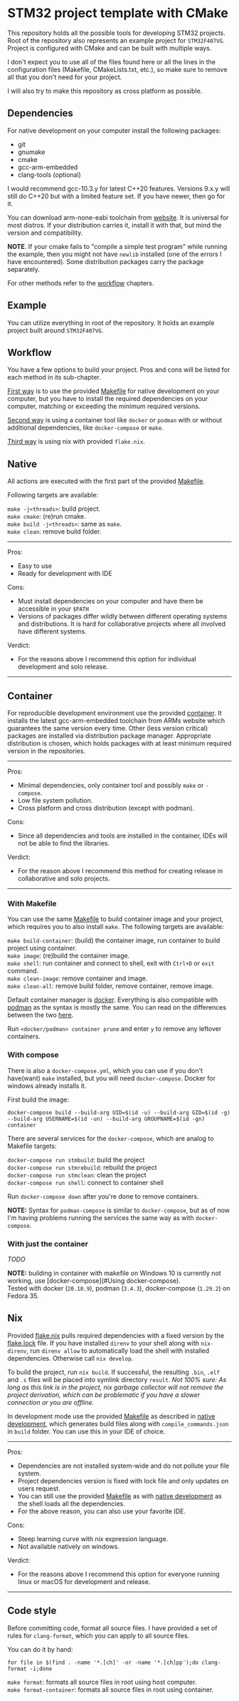 # STM32 project template with CMake

This repository holds all the possible tools for developing STM32 projects. Root of the repository also represents an example project for `STM32F407VG`.  
Project is configured with CMake and can be built with multiple ways.  

I don't expect you to use all of the files found here or all the lines in the configuration files (Makefile, CMakeLists.txt, etc.), so make sure to remove all that you don't need for your project.  

I will also try to make this repository as cross platform as possible.  

## Dependencies

For native development on your computer install the following packages:

* git
* gnumake
* cmake
* gcc-arm-embedded
* clang-tools (optional)

I would recommend gcc-10.3.y for latest C++20 features. Versions 9.x.y will still do C++20 but with a limited feature set. If you have newer, then go for it.  

You can download arm-none-eabi toolchain from [website](https://developer.arm.com/tools-and-software/open-source-software/developer-tools/gnu-toolchain/gnu-rm/downloads). It is universal for most distros. If your distribution carries it, install it with that, but mind the version and compatibility.  

**NOTE**. If your cmake fails to "compile a simple test program" while running the example, then you might not have `newlib` installed (one of the errors I have encountered). Some distribution packages carry the package separately.

For other methods refer to the [workflow](#workflow) chapters.  

## Example

You can utilize everything in root of the repository. It holds an example project built around `STM32F407VG`.

## Workflow

You have a few options to build your project. Pros and cons will be listed for each method in its sub-chapter.  

[First way](#native) is to use the provided [Makefile](Makefile) for native development on your computer, but you have to install the required dependencies on your computer, matching or exceeding the minimum required versions.  

[Second way](#container) is using a container tool like `docker` or `podman` with or without additional dependencies, like `docker-compose` or `make`.  

[Third way](#nix) is using nix with provided `flake.nix`.  

## Native

All actions are executed with the first part of the provided [Makefile](Makefile).  

Following targets are available:  

`make -j<threads>`: build project.  
`make cmake`: (re)run cmake.  
`make build -j<threads>`: same as `make`.  
`make clean`: remove build folder.  

---
Pros:  

* Easy to use  
* Ready for development with IDE  

Cons:

* Must install dependencies on your computer and have them be accessible in your `$PATH`
* Versions of packages differ wildly between different operating systems and distributions. It is hard for collaborative projects where all involved have different systems.  

Verdict:

* For the reasons above I recommend this option for individual development and solo release.  

---

## Container

For reproducible development environment use the provided [container](Dockerfile). It installs the latest gcc-arm-embedded toolchain from ARMs website which guarantees the same version every time. Other (less version critical) packages are installed via distribution package manager. Appropriate distribution is chosen, which holds packages with at least minimum required version in the repositories.  

---
Pros:  

* Minimal dependencies, only container tool and possibly `make` or `-compose`.  
* Low file system pollution.
* Cross platform and cross distribution (except with podman).  

Cons:  

* Since all dependencies and tools are installed in the container, IDEs will not be able to find the libraries.  

Verdict:  

* For the reason above I recommend this method for creating release in collaborative and solo projects.  

---

### With Makefile

You can use the same [Makefile](Makefile) to build container image and your project, which requires you to also install `make`. The following targets are available:  

`make build-container`: (build) the container image, run container to build project using container.  
`make image`: (re)build the container image.  
`make shell`: run container and connect to shell, exit with `Ctrl+D` or `exit` command.  
`make clean-image`: remove container and image.  
`make clean-all`: remove build folder, remove container, remove image.  

Default container manager is [docker](https://www.docker.com/). Everything is also compatible with [podman](https://podman.io/) as the syntax is mostly the same. You can read on the differences between the two [here](https://phoenixnap.com/kb/podman-vs-docker).  

Run `<docker/podman> container prune` and enter `y` to remove any leftover containers.  

### With compose

There is also a `docker-compose.yml`, which you can use if you don't have(want) `make` installed, but you will need `docker-compose`. Docker for windows already installs it.  

First build the image:

```shell
docker-compose build --build-arg UID=$(id -u) --build-arg GID=$(id -g) --build-arg USERNAME=$(id -un) --build-arg GROUPNAME=$(id -gn) container
```

There are several services for the `docker-compose`, which are analog to Makefile targets:  

`docker-compose run stmbuild`: build the project  
`docker-compose run stmrebuild`: rebuild the project  
`docker-compose run stmclean`: clean the project  
`docker-compose run shell`: connect to container shell  

Run `docker-compose down` after you're done to remove containers.  

**NOTE:** Syntax for `podman-compose` is similar to `docker-compose`, but as of now I'm having problems running the services the same way as with `docker-compose`.  

### With just the container

*TODO*

**NOTE:** building in container with makefile on Windows 10 is currently not working, use [docker-compose](#Using docker-compose).  
Tested with docker (`20.10.9`), podman (`3.4.3`), docker-compose (`1.29.2`) on Fedora 35.  

## Nix

Provided [flake.nix](flake.nix) pulls required dependencies with a fixed version by the [flake.lock](flake.lock) file. If you have installed `direnv` to your shell along with `nix-direnv`, run `direnv allow` to automatically load the shell with installed dependencies. Otherwise call `nix develop`.  

To build the project, run `nix build`. If successful, the resulting `.bin`, `.elf` and `.s` files will be placed into symlink directory `result`. *Not 100% sure: As long as this link is in the project, nix garbage collector will not remove the project derivation, which can be problematic if you have a slower connection or you are offline.*  

In development mode use the provided [Makefile](Makefile) as described in [native development](#native), which generates build files along with `compile_commands.json` in `build` folder. You can use this in your IDE of choice.  

---

Pros:  

* Dependencies are not installed system-wide and do not pollute your file system.  
* Project dependencies version is fixed with lock file and only updates on users request.  
* You can still use the provided [Makefile](Makefile) as with [native development](#native) as the shell loads all the dependencies.  
* For the above reason, you can also use your favorite IDE.  

Cons:  

* Steep learning curve with nix expression language.  
* Not available natively on windows.  

Verdict:

* For the reasons above I recommend this option for everyone running linux or macOS for development and release.  

---

## Code style

Before committing code, format all source files. I have provided a set of rules for `clang-format`, which you can apply to all source files.  

You can do it by hand:  

```shell
for file in $(find . -name '*.[ch]' -or -name '*.[ch]pp');do clang-format -i;done
```

`make format`: formats all source files in root using host computer.  
`make format-container`: formats all source files in root using container.  
